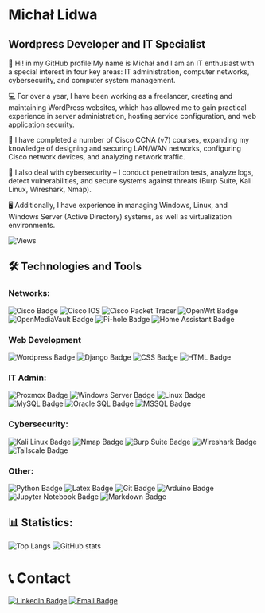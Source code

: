 # Michał Lidwa

## Wordpress Developer and IT Specialist

👋 Hi! in my GitHub profile!My name is Michał and I am an IT enthusiast with a special interest in four key areas: IT administration, computer networks, cybersecurity, and computer system management. 


💻 For over a year, I have been working as a freelancer, creating and maintaining WordPress websites, which has allowed me to gain practical experience in server administration, hosting service configuration, and web application security.


🧠 I have completed a number of Cisco CCNA (v7) courses, expanding my knowledge of designing and securing LAN/WAN networks, configuring Cisco network devices, and analyzing network traffic.


🔐 I also deal with cybersecurity – I conduct penetration tests, analyze logs, detect vulnerabilities, and secure systems against threats (Burp Suite, Kali Linux, Wireshark, Nmap).


🖥️ Additionally, I have experience in managing Windows, Linux, and Windows Server (Active Directory) systems, as well as virtualization environments.


![Views](https://komarev.com/ghpvc/?username=Majkel14xd&style=flat-square)  

## 🛠 Technologies and Tools

### Networks:
![Cisco Badge](https://img.shields.io/badge/Cisco-Networking-blue?style=for-the-badge&logo=cisco&logoColor=white)
![Cisco IOS](https://img.shields.io/badge/Cisco%20IOS-Network%20OS-blue?style=for-the-badge&logo=cisco&logoColor=white)
![Cisco Packet Tracer](https://img.shields.io/badge/Cisco%20Packet%20Tracer-Simulation-1abc9c?style=for-the-badge&logo=cisco&logoColor=white)
![OpenWrt Badge](https://img.shields.io/badge/OpenWrt-Router%20Firmware-0095D2?style=for-the-badge&logo=openwrt&logoColor=white)
![OpenMediaVault Badge](https://img.shields.io/badge/OpenMediaVault-NAS-7A7A7A?style=for-the-badge&logo=openmediavault&logoColor=white)
![Pi-hole Badge](https://img.shields.io/badge/Pi--hole-Ads%20Blocker-F40D20?style=for-the-badge&logo=pihole&logoColor=white)
![Home Assistant Badge](https://img.shields.io/badge/Home%20Assistant-Home%20Automation-41BDF5?style=for-the-badge&logo=home-assistant&logoColor=white)

### Web Development
![Wordpress Badge](https://img.shields.io/badge/WordPress-Web-21759B?style=for-the-badge&logo=wordpress&logoColor=white)
![Django Badge](https://img.shields.io/badge/Django-Web%20Framework-092E20?style=for-the-badge&logo=django&logoColor=white)
![CSS Badge](https://img.shields.io/badge/CSS-Stylesheet-1572B6?style=for-the-badge&logo=css3&logoColor=white)
![HTML Badge](https://img.shields.io/badge/HTML-Markup-E34F26?style=for-the-badge&logo=html5&logoColor=white)

### IT Admin:
![Proxmox Badge](https://img.shields.io/badge/Proxmox-Virtualization-E57000?style=for-the-badge&logo=proxmox&logoColor=white)
![Windows Server Badge](https://img.shields.io/badge/Windows%20Server-Administration-0078D6?style=for-the-badge&logo=windows&logoColor=white)
![Linux Badge](https://img.shields.io/badge/Linux-Administration-333333?style=for-the-badge&logo=linux&logoColor=white)
![MySQL Badge](https://img.shields.io/badge/MySQL-Database-4479A1?style=for-the-badge&logo=mysql&logoColor=white)
![Oracle SQL Badge](https://img.shields.io/badge/Oracle%20SQL-Database-F80000?style=for-the-badge&logo=oracle&logoColor=white)
![MSSQL Badge](https://img.shields.io/badge/MSSQL-Database-CC2927?style=for-the-badge&logo=microsoftsqlserver&logoColor=white)

### Cybersecurity:
![Kali Linux Badge](https://img.shields.io/badge/Kali%20Linux-Pentesting-557C94?style=for-the-badge&logo=kalilinux&logoColor=white)
![Nmap Badge](https://img.shields.io/badge/Nmap-Network%20Scanner-4F7AA7?style=for-the-badge&logo=nmap&logoColor=white)
![Burp Suite Badge](https://img.shields.io/badge/Burp%20Suite-Web%20Security-FF6F00?style=for-the-badge&logo=burpsuite&logoColor=white)
![Wireshark Badge](https://img.shields.io/badge/Wireshark-Network%20Analyzer-1679A7?style=for-the-badge&logo=wireshark&logoColor=white)
![Tailscale Badge](https://img.shields.io/badge/Tailscale-VPN-0061FF?style=for-the-badge&logo=tailscale&logoColor=white)

### Other:
![Python Badge](https://img.shields.io/badge/Python-Programming-3776AB?style=for-the-badge&logo=python&logoColor=white)
![Latex Badge](https://img.shields.io/badge/LaTeX-Documentation-008080?style=for-the-badge&logo=latex&logoColor=white)
![Git Badge](https://img.shields.io/badge/Git-Version%20Control-F05032?style=for-the-badge&logo=git&logoColor=white)
![Arduino Badge](https://img.shields.io/badge/Arduino-Electronics-00979D?style=for-the-badge&logo=arduino&logoColor=white)
![Jupyter Notebook Badge](https://img.shields.io/badge/Jupyter-Notebook-F37626?style=for-the-badge&logo=jupyter&logoColor=white)
![Markdown Badge](https://img.shields.io/badge/Markdown-Documentation-000000?style=for-the-badge&logo=markdown&logoColor=white)

## 📊 Statistics:
![Top Langs](https://github-readme-stats.vercel.app/api/top-langs/?username=Majkel14xd&layout=compact&theme=radical)
![GitHub stats](https://github-readme-stats.vercel.app/api?username=Majkel14xd&show_icons=true&theme=radical)

# 📞 Contact 
[![LinkedIn Badge](https://img.shields.io/badge/LinkedIn-Connect-blue?style=for-the-badge&logo=linkedin&logoColor=white)](https://www.linkedin.com/in/mlidwa)
[![Email Badge](https://img.shields.io/badge/e--mail-WP.pl-D44638?style=for-the-badge&logo=gmail&logoColor=white)](mailto:mlidwa@wp.pl)
